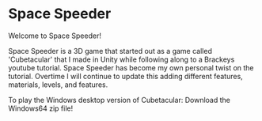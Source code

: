 # Space Speeder

Welcome to Space Speeder! 

Space Speeder is a 3D game that started out as a game called 'Cubetacular' that I made in Unity while following along to a Brackeys youtube tutorial.
Space Speeder has become my own personal twist on the tutorial.
Overtime I will continue to update this adding different features, materials, levels, and features.

To play the Windows desktop version of Cubetacular: Download the Windows64 zip file!
